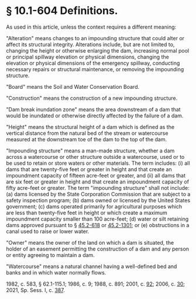 # § 10.1-604  Definitions.

<p>As used in this article, unless the context requires a different meaning:</p><p>"Alteration" means changes to an impounding structure that could alter or affect its structural integrity. Alterations include, but are not limited to, changing the height or otherwise enlarging the dam, increasing normal pool or principal spillway elevation or physical dimensions, changing the elevation or physical dimensions of the emergency spillway, conducting necessary repairs or structural maintenance, or removing the impounding structure.</p><p>"Board" means the Soil and Water Conservation Board.</p><p>"Construction" means the construction of a new impounding structure.</p><p>"Dam break inundation zone" means the area downstream of a dam that would be inundated or otherwise directly affected by the failure of a dam.</p><p>"Height" means the structural height of a dam which is defined as the vertical distance from the natural bed of the stream or watercourse measured at the downstream toe of the dam to the top of the dam.</p><p>"Impounding structure" means a man-made structure, whether a dam across a watercourse or other structure outside a watercourse, used or to be used to retain or store waters or other materials. The term includes: (i) all dams that are twenty-five feet or greater in height and that create an impoundment capacity of fifteen acre-feet or greater, and (ii) all dams that are six feet or greater in height and that create an impoundment capacity of fifty acre-feet or greater. The term "impounding structure" shall not include: (a) dams licensed by the State Corporation Commission that are subject to a safety inspection program; (b) dams owned or licensed by the United States government; (c) dams operated primarily for agricultural purposes which are less than twenty-five feet in height or which create a maximum impoundment capacity smaller than 100 acre-feet; (d) water or silt retaining dams approved pursuant to § <a href='/vacode/45.2-618/'>45.2-618</a> or <a href='/vacode/45.2-1301/'>45.2-1301</a>; or (e) obstructions in a canal used to raise or lower water.</p><p>"Owner" means the owner of the land on which a dam is situated, the holder of an easement permitting the construction of a dam and any person or entity agreeing to maintain a dam.</p><p>"Watercourse" means a natural channel having a well-defined bed and banks and in which water normally flows.</p><p>1982, c. 583, § 62.1-115.1; 1986, c. 9; 1988, c. 891; 2001, c. <a href="http://lis.virginia.gov/cgi-bin/legp604.exe?011+ful+CHAP0092" data-mce-href='http://lis.virginia.gov/cgi-bin/legp604.exe?011+ful+CHAP0092'>92</a>; 2006, c. <a href="http://lis.virginia.gov/cgi-bin/legp604.exe?061+ful+CHAP0030" data-mce-href='http://lis.virginia.gov/cgi-bin/legp604.exe?061+ful+CHAP0030'>30</a>; 2021, Sp. Sess. I, c. <a href="https://lis.virginia.gov/cgi-bin/legp604.exe?212+ful+CHAP0387" data-mce-href='https://lis.virginia.gov/cgi-bin/legp604.exe?212+ful+CHAP0387'>387</a>.</p>